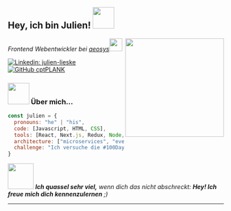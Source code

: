 <h2> Hey, ich bin Julien! <img src="[https://media.giphy.com/media/mGcNjsfWAjY5AEZNw6/giphy.gif](https://i.giphy.com/media/gM5qFksULw54NMWyry/giphy.webp)" width="50"></h2>
<img align='right' src="[https://media.giphy.com/media/ieyl9zmCjO4b4t6qoY/giphy.gif](https://i.giphy.com/media/YRMb6dd7zprS00JdGZ/giphy.webp)" width="230">
<p><em>Frontend Webentwickler bei <a href="http://www.aeosys.de">aeosys</a><img src="https://media.giphy.com/media/fYSnHlufseco8Fh93Z/giphy.gif" width="30">
</em></p>

[![Linkedin: julien-lieske](https://img.shields.io/badge/-julien-lieske-blue?style=flat-square&logo=Linkedin&logoColor=white&link=https://www.linkedin.com/in/julien-lieske/)](https://www.linkedin.com/in/julien-lieske/)
[![GitHub cptPLANK](https://img.shields.io/github/followers/cptplank?label=follow&style=social)](https://github.com/cptplank)


### <img src="https://i.giphy.com/media/AchfIoUtHr5E4/giphy.webp" width="50"> Über mich...  

```javascript
const julien = {
  pronouns: "he" | "his",
  code: [Javascript, HTML, CSS],
  tools: [React, Next.js, Redux, Node, Storybook, Styled-Components, Jest, 11ty],
  architecture: ["microservices", "event-driven", "design system pattern"],
  challenge: "Ich versuche die #100DaysOfCode Herausforderung durchzuhalten und konzentriere mich auf React und JavaScript"
}
```

<img src="https://i.giphy.com/media/73NGKSsZnfg8ikzDix/giphy.webp" width="60"> <em><b>Ich quassel sehr viel,</b> wenn dich das nicht abschreckt: <b>Hey! Ich freue mich dich kennenzulernen</b> ;)</em>

---
